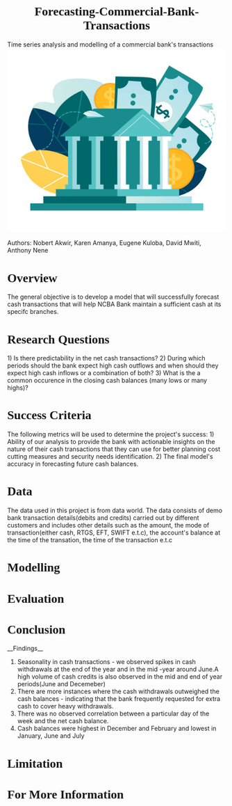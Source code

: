 <h1 style="text-align:center; font-family: 'Times New Roman',Times, serif; font-weight: bold;">Forecasting-Commercial-Bank-Transactions</h1>

Time series analysis and modelling of a commercial bank's transactions
![Bank_Transactions](Images/bank-img.jpg)

Authors: Nobert Akwir, Karen Amanya, Eugene Kuloba, David Mwiti, Anthony Nene

<h1 style="text-align:left; font-family: 'Times New Roman',Times, serif; font-weight: bold;">Overview</h1>
The general objective is to develop a model that will successfully forecast cash transactions that will help NCBA Bank maintain a sufficient cash at its specifc branches.

<h1 style="text-align:left; font-family: 'Times New Roman',Times, serif; font-weight: bold;">Research Questions</h1>
1) Is there predictability in the net cash transactions?
2) During which periods should the bank expect high cash outflows and when should they expect high cash inflows or a combination of both?
3) What is the a common occurence in the closing cash balances (many lows or many highs)?

<h1 style="text-align:left; font-family: 'Times New Roman',Times, serif; font-weight: bold;">Success Criteria</h1>
The following metrics will be used to determine the project's success:
1) Ability of our analysis to provide the bank with actionable insights on the nature of their cash transactions that they can use for better planning cost cutting measures and security needs identification.
2) The final model's accuracy in forecasting future cash balances.

<h1 style="text-align:left; font-family: 'Times New Roman',Times, serif; font-weight: bold;">Data</h1>

The data used in this project is from data world. The data consists of demo bank transaction details(debits and credits) carried out by different customers and includes other details such as the amount, the mode of transaction(either cash, RTGS, EFT, SWIFT e.t.c), the account's balance at the time of the transation, the time of the transaction e.t.c

<h1 style="text-align:left; font-family: 'Times New Roman',Times, serif; font-weight: bold;">Modelling</h1>


<h1 style="text-align:left; font-family: 'Times New Roman',Times, serif; font-weight: bold;">Evaluation</h1>


<h1 style="text-align:left; font-family: 'Times New Roman',Times, serif; font-weight: bold;">Conclusion</h1>
__Findings__

1) Seasonality in cash transactions - we observed spikes in cash withdrawals at the end of the year and in the mid -year around June.A high volume of cash credits is also observed in the mid and end of year periods(June and Decemeber)
2) There are more instances where the cash withdrawals outweighed the cash balances - indicating that the bank frequently requested for extra cash to cover heavy withdrawals.
3) There was no observed correlation between a particular day of the week and the net cash balance.
4) Cash balances were highest in December and February and lowest in January, June and July

<h1 style="text-align:left; font-family: 'Times New Roman',Times, serif; font-weight: bold;">Limitation</h1>


<h1 style="text-align:left; font-family: 'Times New Roman',Times, serif; font-weight: bold;">For More Information</h1>







